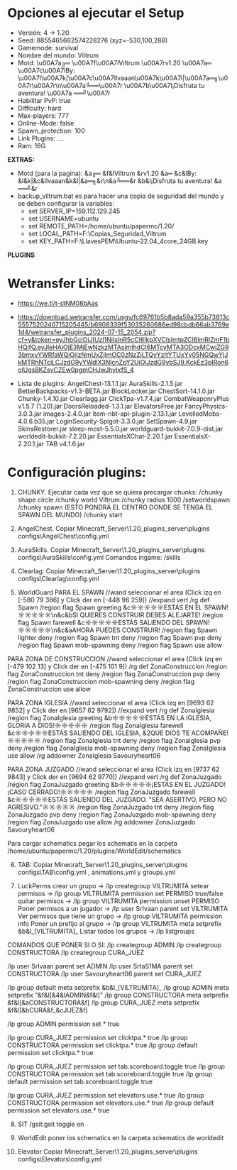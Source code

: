 # Opciones al ejecutar el Setup

- Versión: 4 -> 1.20
- Seed: 8855465662574228276 (xyz=-530,100,288)
- Gamemode: survival
- Nombre del mundo: Viltrum
- Motd: \u00A7a╔═ \u00A7f\u00A7lViltrum \u00A7rv1.20 \u00A7a═ \u00A7c\u00A7lBy: \u00A7l\u00A7k|\u00A7c\u00A7lIvaaan\u00A7k\u00A7l|\u00A7a═╗\u00A7r\u00A7r\n\u00A7a╚══\u00A7r \u00A7b\u00A7l¡Disfruta tu aventura! \u00A7a ══╝\u00A7r
- Habilitar PvP: true
- Difficulty: hard
- Max-players: 777
- Online-Mode: false
- Spawn_protection: 100
- Link Plugins: ....
- Ram: 16G

**EXTRAS:**

- Motd (para la pagina): &a╔═ &f&lViltrum &rv1.20 &a═ &c&lBy: &l&k|&c&lIvaaan&k&l|&a═╗&r\n&a╚══&r &b&l¡Disfruta tu aventura! &a ══╝&r
- backup_viltrum.bat es para hacer una copia de seguridad del mundo y se deben configurar la variables:
  - set SERVER_IP=159.112.129.245
  - set USERNAME=ubuntu
  - set REMOTE_PATH=/home/ubuntu/papermc/1.20/
  - set LOCAL_PATH=F:\Copias_Seguridad_Viltrum
  - set KEY_PATH=F:\LlavesPEM\Ubuntu-22.04_4core_24GB.key

**PLUGINS**

# Wetransfer Links:

- https://we.tl/t-stNM08bAas
- https://download.wetransfer.com/usgv/fc69761b5b8ada59a355b73813c5557520240715205445/b6908339f53035260686ed98cbdb66ab3769e1d4/wetransfer_plugins_2024-07-15_2054.zip?cf=y&token=eyJhbGciOiJIUzI1NiIsInR5cCI6IkpXVCIsImtpZCI6ImRlZmF1bHQifQ.eyJleHAiOjE3MjEwNzkzMTAsImlhdCI6MTcyMTA3ODcxMCwiZG93bmxvYWRfaWQiOiIzNmUxZjlmOC0zNzZjLTQyYzItYTUxYy05NGQwYjJkMTRhNTciLCJzdG9yYWdlX3NlcnZpY2UiOiJzdG9ybSJ9.KckEz3pIRon6olUqs8KZsvCZEw0pgmCHJwJhyIxfS_4

- Lista de plugins:
AngelChest-13.1.1.jar
AuraSkills-2.1.5.jar
BetterBackpacks-v1.3-BETA.jar
BlockLocker.jar
ChestSort-14.1.0.jar
Chunky-1.4.10.jar
Clearlagg.jar
ClickTpa-v1.7.4.jar
CombatWeaponryPlus v1.5.7 (1.20).jar
DoorsReloaded-1.3.1.jar
ElevatorsFree.jar
FancyPhysics-3.0.3.jar
images-2.4.0.jar
item-nbt-api-plugin-2.13.1.jar
LevelledMobs-4.0.6.b35.jar
LoginSecurity-Spigot-3.3.0.jar
SetSpawn-4.9.jar
SkinsRestorer.jar
sleep-most-5.5.0.jar
worldguard-bukkit-7.0.9-dist.jar
worldedit-bukkit-7.2.20.jar
EssentialsXChat-2.20.1.jar
EssentialsX-2.20.1.jar
TAB v4.1.6.jar

# Configuración plugins:

1. CHUNKY. Ejecutar cada vez que se quiera precargar chunks:
   /chunky shape circle
   /chunky world Viltrum
   /chunky radius 1000
   /setworldspawn
   /chunky spawn (ESTO PONDRÁ EL CENTRO DONDE SE TENGA EL SPAWN DEL MUNDO)
   /chunky start

2. AngelChest. Copiar Minecraft_Server\1.20_plugins_server\plugins configs\AngelChest\config.yml

3. AuraSkills. Copiar Minecraft_Server\1.20_plugins_server\plugins configs\AuraSkills\config.yml
   Comandos ingame:
   /skills

4. Clearlag: Copiar Minecraft_Server\1.20_plugins_server\plugins configs\Clearlag\config.yml

5. WorldGuard
PARA EL SPAWN
//wand seleccionar el area (Click izq en [-580 79 386] y Click der en [-448 96 259])
//expand vert
/rg def Spawn
/region flag Spawn greeting &c☼☼☼☼☼ESTÁS EN EL SPAWN!☼☼☼☼☼\n&c&bSI QUIERES CONSTRUIR DEBES ALEJARTE!
/region flag Spawn farewell &c☼☼☼☼☼ESTÁS SALIENDO DEL SPAWN!☼☼☼☼☼\n&c&aAHORA PUEDES CONSTRUIR!
/region flag Spawn lighter deny
/region flag Spawn tnt deny
/region flag Spawn pvp deny
/region flag Spawn mob-spawning deny
/region flag Spawn use allow

PARA ZONA DE CONSTRUCCION
//wand seleccionar el area (Click izq en [-479 102 13] y Click der en [-475 101 9])
/rg def ZonaConstruccion
/region flag ZonaConstruccion tnt deny
/region flag ZonaConstruccion pvp deny
/region flag ZonaConstruccion mob-spawning deny
/region flag ZonaConstruccion use allow

PARA ZONA IGLESIA 
//wand seleccionar el area (Click izq en [9693 62 9852] y Click der en [9657 62 9792])
//expand vert
/rg def ZonaIglesia
/region flag ZonaIglesia greeting &b☼☼☼☼☼ESTÁS EN LA IGLESIA, GLORIA A DIOS!☼☼☼☼☼
/region flag ZonaIglesia farewell &c☼☼☼☼☼ESTÁS SALIENDO DEL IGLESIA, &2QUE DIOS TE ACOMPAÑE!☼☼☼☼☼
/region flag ZonaIglesia tnt deny
/region flag ZonaIglesia pvp deny
/region flag ZonaIglesia mob-spawning deny
/region flag ZonaIglesia use allow
/rg addowner ZonaIglesia Savouryheart06

PARA ZONA JUZGADO
//wand seleccionar el area (Click izq en [9737 62 9843] y Click der en [9694 62 9770])
//expand vert
/rg def ZonaJuzgado
/region flag ZonaJuzgado greeting &b☼☼☼☼☼¡ESTÁS EN EL JUZGADO! ¡CASO CERRADO!☼☼☼☼☼
/region flag ZonaJuzgado farewell &c☼☼☼☼☼ESTÁS SALIENDO DEL JUZGADO. "SEA ASERTIVO, PERO NO AGRESIVO."☼☼☼☼☼
/region flag ZonaJuzgado tnt deny
/region flag ZonaJuzgado pvp deny
/region flag ZonaJuzgado mob-spawning deny
/region flag ZonaJuzgado use allow
/rg addowner ZonaJuzgado Savouryheart06


Para cargar schematics pegar los schematis en la carpeta /home/ubuntu/papermc/1.20/plugins/WorldEdit/schematics

6. TAB: Copiar Minecraft_Server\1.20_plugins_server\plugins configs\TAB\config.yml , animations.yml y groups.yml

7. LuckPerms
crear un grupo -> /lp creategroup VILTRUMITA
setear permisos -> /lp group VILTRUMITA permission set PERMISO true/false
quitar permisos -> /lp group VILTRUMITA permission unset PERMISO
Poner permisos a un jugador -> /lp user SrIvaan parent set VILTRUMITA
Ver permisos que tiene un grupo -> /lp group VILTRUMITA permission info
Poner un prefijo al grupo -> /lp group VILTRUMITA meta setprefix &b&l_[VILTRUMITA]_
Listar todos los grupos -> /lp listgroups

COMANDOS QUE PONER SI O SI:
/lp creategroup ADMIN
/lp creategroup CONSTRUCTORA
/lp creategroup CURA_JUEZ

/lp user SrIvaan parent set ADMIN
/lp user SrtaS1MA parent set CONSTRUCTORA
/lp user Savouryheart06 parent set CURA_JUEZ

/lp group default meta setprefix &b&l_[VILTRUMITA]_
/lp group ADMIN meta setprefix "&f&l[&4&lADMIN&f&l]"
/lp group CONSTRUCTORA meta setprefix &f&l[&aCONSTRUCTORA&f] 
/lp group CURA_JUEZ meta setprefix &f&l[&bCURA&f_&cJUEZ&f]

/lp group ADMIN permission set * true

/lp group CURA_JUEZ permission set clicktpa.* true
/lp group CONSTRUCTORA permission set clicktpa.* true
/lp group default permission set clicktpa.* true

/lp group CURA_JUEZ permission set tab.scoreboard.toggle true
/lp group CONSTRUCTORA permission set tab.scoreboard.toggle true
/lp group default permission set tab.scoreboard.toggle true 

/lp group CURA_JUEZ permission set elevators.use.* true
/lp group CONSTRUCTORA permission set elevators.use.* true
/lp group default permission set elevators.use.* true

8. SIT
/gsit:gsit toggle on

9. WorldEdit poner los schematics en la carpeta sckematics de worldedit

10. Elevator Copiar Minecraft_Server\1.20_plugins_server\plugins configs\Elevators\config.yml